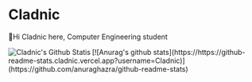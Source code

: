 # Cladnic
👋Hi Cladnic here, Computer Engineering student

<img align="left" alt="Cladnic's Github Statis" src="https://github-readme-stats.cladnic.vercel.app/api?username=cladnic&show_icons=true&hide_border=true" />
[![Anurag's github stats](https://https://github-readme-stats.cladnic.vercel.app?username=Cladnic)](https://github.com/anuraghazra/github-readme-stats)
